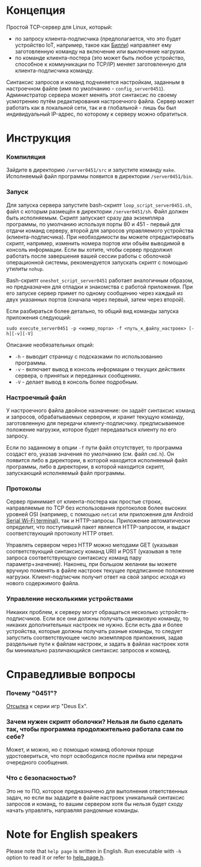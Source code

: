 # Концепция
Простой TCP-сервер для Linux, который:
- по запросу клиента-подписчика (предполагается, что это будет устройство IoT, например, такое как [Билли](https://github.com/ErlingSigurdson/Billy_the_Relay)) направляет ему заготовленную команду на включение или выключение нагрузки.
- по команде клиента-постера (это может быть любое устройство, способное к коммуникации по TCP/IP) меняет заготовленную для клиента-подписчика команду.

Синтаксис запросов и команд подчиняется настройкам, заданным в настроечном файле (имя по умолчанию - `config_server0451`).
Администратор сервера может менять этот синтаксис по своему усмотрению путём редактирования настроечного файла.
Сервер может работать как в локальной сети, так и в глобальной - лишь бы был индивидуальный IP-адрес, по которому к серверу можно обратиться.

# Инструкция
### Компиляция
Зайдите в директорию `/server0451/src` и запустите команду `make`. Исполняемый файл программы появится в директории `/server0451/bin`.

### Запуск
Для запуска сервера запустите bash-скрипт `loop_script_server0451.sh`, файл с которым размещён в директории `/server0451/sh`. Файл должен быть исполняемым.
Скрипт запускает сразу два экземпляра программы, по умолчанию используя порты 80 и 451 - первый для отдачи команд серверу, второй для запросов управляемого устройства (клиента-подписчика).
При необходимости вы можете отредактировать скрипт, например, изменить номера портов или объём выводимой в консоль информации.
Если вы хотите, чтобы сервер продолжил работать после завершения вашей сессии работы с оболочкой операционной системы, рекомендуется запускать скрипт с помощью утилиты `nohup`.

Bash-скрипт `oneshot_script_server0451` работает аналогичным образом, но предназначен для отладки и знакомства с работой приложения. При его запуске сервер примет по одному сообщению
через каждый из двух указанных портов (сначала через первый, затем через второй).

Если разбираться более детально, то общий вид команды запуска приложения следующий:
```
sudo execute_server0451 -p <номер_порта> -f <путь_к_файлу_настроек> [-h][-v][-V] 
```

Описание необязательных опций:
- `-h` - выводит страницу с подсказками по использованию программы.
- `-v` - включает вывод в консоль информации о текущих действиях сервера, о принятых и переданных сообщениях.
- `-V` - делает вывод в консоль более подробным.

### Настроечный файл
У настроечного файла двойное назначение: он задаёт синтаксис команд и запросов, обрабатываемых сервером,
и хранит текущую команду, заготовленную для передачи клиенту-подписчику. предписываемое положение нагрузки, которое будет передаваться клиенту по его запросу.

Если по заданному в опции `-f` пути файл отсутствует, то программа создаст его, указав значения по умолчанию (см. файл `cmd.h`).
Он появится либо в директории, в которой находится исполняемый файл программы, либо в директории, в которой находится скрипт, запускающий исполняемый файл программы.

### Протоколы
Сервер принимает от клиента-постера как простые строки, направляемые по TCP без использования протоколов более высоких уровней OSI (например, с помощью `netcat`
или приложения для Android [Serial Wi-Fi terminal](https://serial-wifi-terminal.en.softonic.com/android)), так и HTTP-запросы. Приложение автоматически определит,
что поступивший пакет является HTTP-запросом, и выдаст соответствующий протоколу HTTP ответ.

Управлять сервером через HTTP можно методами GET (указывая соответствующий синтаксису команд URI) и POST (указывая в теле запроса соответствующую синтаксису
команд пару параметр+значение). Наконец, при большом желании вы можете вручную поменять в файле настроек текущее предписанное положение нагрузки. Клиент-подписчик получит ответ на свой запрос
исходя из нового содержимого файла.

### Управление несколькими устройствами
Никаких проблем, к серверу могут обращаться несколько устройств-подписчиков. Если все они должны получать одинаковую команду, то никаких дополнительных настроек
не нужно. Если есть два и более устройства, которые должны получать разные команды, то следует запустить соответствующее число экземпляров приложения, задав раздельные пути к файлам настроек,
и задать в файлах настроек хотя бы минимально различающийся синтаксис запросов и команд.

# Справедливые вопросы
### Почему "0451"?
[Отсылка](https://gamenewsblog.ru/articles/chto-oznachaet-kod-0451-v-igrah-deus-ex-prey-i-system-shock/) к серии игр "Deus Ex".

### Зачем нужен скрипт оболочки? Нельзя ли было сделать так, чтобы программа продолжительно работала сам по себе?
Может, и можно, но с помощью команд оболочки проще удостовериться, что порт освободился после приёма или передачи очередного сообщения.

### Что с безопасностью?
Это не то ПО, которое предназначено для выполнения ответственных задач, но если вы зададите в файле настроек уникальный синтаксис запросов и команд, то вашим сервером хотя бы нельзя будет сходу начать управлять, направляя рандомные команды.

# Note for English speakers
Please note that `help page` is written in English. Run executable with `-h` option to read it or refer to [help_page.h](https://github.com/ErlingSigurdson/server0451/blob/main/src/help_page.h).
